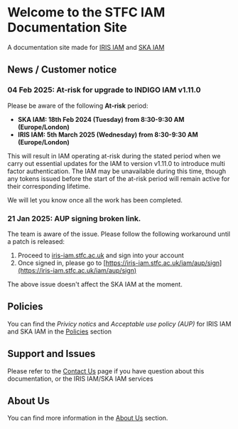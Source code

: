 # Welcome to the STFC IAM Documentation Site

A documentation site made for [IRIS IAM](https://iris-iam.stfc.ac.uk/) and [SKA IAM](https://ska-iam.stfc.ac.uk/)

## News / Customer notice
### 04 Feb 2025: **At-risk** for upgrade to INDIGO IAM v1.11.0
Please be aware of the following **At-risk** period:

- **SKA IAM: 18th Feb 2024 (Tuesday) from 8:30-9:30 AM (Europe/London)**
- **IRIS IAM: 5th March 2025 (Wednesday) from 8:30-9:30 AM (Europe/London)**

This will result in IAM operating at-risk during the stated period when we carry out essential updates for the IAM to version v1.11.0 to introduce multi factor authentication. The IAM may be unavailable during this time, though any tokens issued before the start of the at-risk period will remain active for their corresponding lifetime. 

We will let you know once all the work has been completed.

### 21 Jan 2025: AUP signing broken link. 
The team is aware of the issue. Please follow the following workaround until a patch is released:

1. Proceed to [iris-iam.stfc.ac.uk](https://iris-iam.stfc.ac.uk/) and sign into your account
2. Once signed in, please go to [https://iris-iam.stfc.ac.uk/iam/aup/sign](https://iris-iam.stfc.ac.uk/iam/aup/sign)

The above issue doesn't affect the SKA IAM at the moment.


## Policies
You can find the *Privicy notics* and *Acceptable use policy (AUP)* for IRIS IAM and SKA IAM in the [Policies](./policies/index.md) section

## Support and Issues
Please refer to the [Contact Us](contact-us/index.md) page if you have question about this documentation, or the IRIS IAM/SKA IAM services

## About Us
You can find more information in the [About Us](./about/index.md) section.